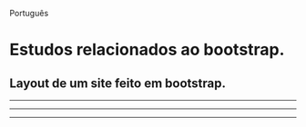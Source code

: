 Português
# Estudos relacionados ao bootstrap.
## Layout de um site feito em bootstrap.
 
------------------------------------------------------------------------------------------------------------------------------------------------------------------------------------
------------------------------------------------------------------------------------------------------------------------------------------------------------------------------------
------------------------------------------------------------------------------------------------------------------------------------------------------------------------------------
